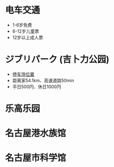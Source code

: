 # 电车交通
- 1-6岁免费
- 6-12岁儿童票
- 12岁以上成人票
  
# ジブリパーク (吉卜力公园)
- [停车场位置](https://maps.app.goo.gl/AmzWBoDAFSM5QP598)
- 距离家54.1km、高速道路50min
- 平日500円、休日1000円
  
# 乐高乐园
# 名古屋港水族馆
# 名古屋市科学馆
